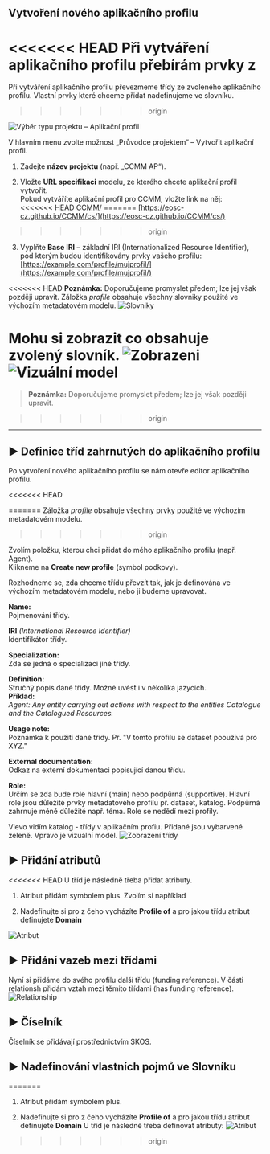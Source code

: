## Vytvoření nového aplikačního profilu
<<<<<<< HEAD
Při vytváření aplikačního profilu přebírám prvky z
=======
Při vytváření aplikačního profilu převezmeme třídy ze zvoleného aplikačního profilu. Vlastní prvky které chceme přidat nadefinujeme ve slovníku.
>>>>>>> origin

![Výběr typu projektu – Aplikační profil](img/vytvorit_aplikacniprofil.png)

V hlavním menu zvolte možnost „Průvodce projektem“ – Vytvořit aplikační profil.

1. Zadejte **název projektu** (např. „CCMM AP“).

2. Vložte **URL specifikaci** modelu, ze kterého chcete aplikační profil vytvořit.  
   Pokud vytváříte aplikační profil pro CCMM, vložte link na něj:  
<<<<<<< HEAD
   [CCMM/](https://techlib.github.io/CCMM/cs/)
=======
   [https://eosc-cz.github.io/CCMM/cs/](https://eosc-cz.github.io/CCMM/cs/)
>>>>>>> origin

3. Vyplňte **Base IRI** – základní IRI (Internationalized Resource Identifier),  
   pod kterým budou identifikovány prvky vašeho profilu:  
   [https://example.com/profile/mujprofil/](https://example.com/profile/mujprofil/)

<<<<<<< HEAD
**Poznámka:** Doporučujeme promyslet předem; lze jej však později upravit.
Záložka *profile* obsahuje všechny slovniky použité ve výchozím metadatovém modelu.
![Slovniky](img/slovniky.png)

Mohu si zobrazit co obsahuje zvolený slovník.
![Zobrazeni](img/zobrazenimodel.png)
![Vizuální model](img/vizualni_model.png)
=======
> **Poznámka:** Doporučujeme promyslet předem; lze jej však později upravit.

>>>>>>> origin
---

## ▶️ Definice tříd zahrnutých do aplikačního profilu

Po vytvoření nového aplikačního profilu se nám otevře editor aplikačního profilu.

<<<<<<< HEAD







=======
Záložka *profile* obsahuje všechny prvky použité ve výchozím metadatovém modelu.
>>>>>>> origin

Zvolím položku, kterou chci přidat do mého aplikačního profilu (např. Agent).  
Klikneme na **Create new profile** (symbol podkovy).

Rozhodneme se, zda chceme třídu převzít tak, jak je definována ve výchozím metadatovém modelu, nebo ji budeme upravovat.

**Name:**  
Pojmenování třídy.

**IRI** *(International Resource Identifier)*  
Identifikátor třídy.

**Specialization:**  
Zda se jedná o specializaci jiné třídy.

**Definition:**  
Stručný popis dané třídy. Možné uvést i v několika jazycích.  
**Příklad:**  
*Agent: Any entity carrying out actions with respect to the entities Catalogue and the Catalogued Resources.*

**Usage note:**  
Poznámka k použití dané třídy. Př. "V tomto profilu se dataset pooužívá pro XYZ."

**External documentation:**  
Odkaz na externí dokumentaci popisující danou třídu.

**Role:**  
Určím se zda bude role hlavní (main) nebo podpůrná (supportive). Hlavní role jsou důležité prvky metadatového profilu př. dataset, katalog. Podpůrná zahrnuje méně důležité např. téma. Role se nedědí mezi profily.

Vlevo vidím katalog - třídy v aplikačním profiu. Přidané jsou vybarvené zeleně. Vpravo je vizuální model.
![Zobrazení třídy](img/katalog_vizualni.png)

## ▶️ Přidání atributů
<<<<<<< HEAD
U tříd je následně třeba přidat atributy.
1. Atribut přidám symbolem plus. Zvolím si například 

2. Nadefinujte si pro z čeho vycházíte **Profile of** a pro jakou třídu atribut definujete **Domain**

![Atribut](img/atribut.png)
## ▶️ Přidání vazeb mezi třídami
Nyní si přidáme do svého profilu další třídu (funding reference).
V části relationsh přidám vztah mezi těmito třídami (has funding reference).
![Relationship](img/relationship_profile.png)
## ▶️ Číselník
Číselník se přidávají prostřednictvím SKOS. 



## ▶️ Nadefinování vlastních pojmů ve Slovníku
=======
1. Atribut přidám symbolem plus.

2. Nadefinujte si pro z čeho vycházíte **Profile of** a pro jakou třídu atribut definujete **Domain**
U tříd je následně třeba definovat atributy:
![Atribut](img/atribut.png)


>>>>>>> origin





